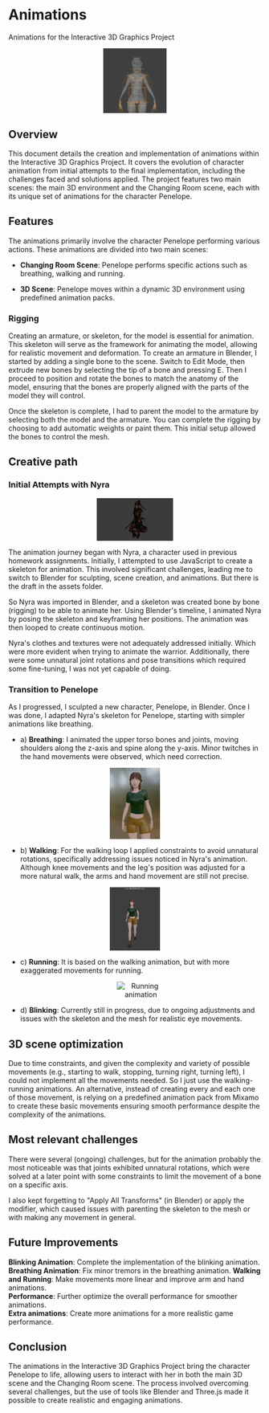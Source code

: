 # Animations  
Animations for the Interactive 3D Graphics Project

<p align="center" margin-top: 20px; margin-bottom: 30px;">
  <img src="images/Rigging.png" alt="Rigging" style="display: block; margin: auto;" width="25%">
</p>

## Overview
This document details the creation and implementation of animations within the Interactive 3D Graphics Project. It covers the evolution of character animation from initial attempts to the final implementation, including the challenges faced and solutions applied. The project features two main scenes: the main 3D environment and the Changing Room scene, each with its unique set of animations for the character Penelope.


## Features
The animations primarily involve the character Penelope performing various actions. These animations are divided into two main scenes:

- **Changing Room Scene**: Penelope performs specific actions such as breathing, walking and running.

- **3D Scene**: Penelope moves within a dynamic 3D environment using predefined animation packs. 

### Rigging
Creating an armature, or skeleton, for the model is essential for animation. This skeleton will serve as the framework for animating the model, allowing for realistic movement and deformation. To create an armature in Blender, I started by adding a single bone to the scene. Switch to Edit Mode, then extrude new bones by selecting the tip of a bone and pressing E. Then I proceed to position and rotate the bones to match the anatomy of the model, ensuring that the bones are properly aligned with the parts of the model they will control.

Once the skeleton is complete, I had to parent the model to the armature by selecting both the model and the armature. You can complete the rigging by choosing to add automatic weights or paint them. This initial setup allowed the bones to control the mesh.

## Creative path
### Initial Attempts with Nyra

<p align="center" margin-top: 20px; margin-bottom: 30px;">
  <img src="images/nyra_animation.gif" alt="Nyra animation" style="display: block; margin: auto;" width="30%">
</p>


The animation journey began with Nyra, a character used in previous homework assignments. Initially, I attempted to use JavaScript to create a skeleton for animation. This involved significant challenges, leading me to switch to Blender for sculpting, scene creation, and animations. But there is the draft in the assets folder.

So Nyra was imported in Blender, and a skeleton was created bone by bone (rigging) to be able to animate her. Using Blender's timeline, I animated Nyra by posing the skeleton and keyframing her positions. The animation was then looped to create continuous motion.

Nyra's clothes and textures were not adequately addressed initially. Which were more evident when trying to animate the warrior. Additionally, there were some unnatural joint rotations and pose transitions which required some fine-tuning, I was not yet capable of doing.

### Transition to Penelope
As I progressed, I sculpted a new character, Penelope, in Blender. Once I was done, I adapted Nyra's skeleton for Penelope, starting with simpler animations like breathing.

- a) **Breathing**: I animated the upper torso bones and joints, moving shoulders along the z-axis and spine along the y-axis. Minor twitches in the hand movements were observed, which need correction.
<p align="center" margin-top: 20px; margin-bottom: 30px;">
  <img src="images/Breathing.gif" alt="Breathing animation" style="display: block; margin: auto;" width="20%">
</p>

- b) **Walking**: For the walking loop I applied constraints to avoid unnatural rotations, specifically addressing issues noticed in Nyra's animation. Although knee movements and the leg's position was adjusted for a more natural walk, the arms and hand movement are still not precise.
<p align="center" margin-top: 20px; margin-bottom: 30px;">
  <img src="images/Walking.gif" alt="Walking animation" style="display: block; margin: auto;" width="20%">
</p>

- c) **Running**: It is based on the walking animation, but with more exaggerated movements for running.
  <p align="center" margin-top: 20px; margin-bottom: 30px;">
  <img src="images/Running.gif" alt="Running animation" style="display: block; margin: auto;" width="20%">
</p>

- d) **Blinking**: Currently still in progress, due to ongoing adjustments and issues with the skeleton and the mesh for realistic eye movements.

## 3D scene optimization
Due to time constraints, and given the complexity and variety of possible movements (e.g., starting to walk, stopping, turning right, turning left), I could not implement all the movements needed. So I just use the walking-running animations. An alternative, instead of creating every and each one of those movement, is relying on a predefined animation pack from Mixamo to create these basic movements ensuring smooth performance despite the complexity of the animations.

## Most relevant challenges 
There were several (ongoing) challenges, but for the animation probably the most noticeable was that joints exhibited unnatural rotations, which were solved at a later point with some constraints to limit the movement of a bone on a specific axis.

I also kept forgetting to "Apply All Transforms" (in Blender) or apply the modifier, which caused issues with parenting the skeleton to the mesh or with making any movement in general.

## Future Improvements
**Blinking Animation**: Complete the implementation of the blinking animation.  
**Breathing Animation**: Fix minor tremors in the breathing animation.
**Walking and Running**: Make movements more linear and improve arm and hand animations.  
**Performance**: Further optimize the overall performance for smoother animations.  
**Extra animations**: Create more animations for a more realistic game performance.  

## Conclusion
The animations in the Interactive 3D Graphics Project bring the character Penelope to life, allowing users to interact with her in both the main 3D scene and the Changing Room scene. The process involved overcoming several challenges, but the use of tools like Blender and Three.js made it possible to create realistic and engaging animations.
